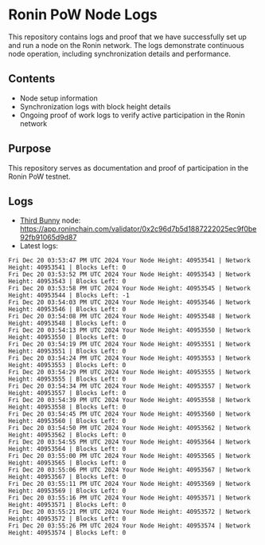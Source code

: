 # Ronin PoW Node Logs

This repository contains logs and proof that we have successfully set up and run a node on the Ronin network. The logs demonstrate continuous node operation, including synchronization details and performance.

## Contents

- Node setup information
- Synchronization logs with block height details
- Ongoing proof of work logs to verify active participation in the Ronin network

## Purpose

This repository serves as documentation and proof of participation in the Ronin PoW testnet.

## Logs

- [Third Bunny](https://thirdbunny.xyz/) node: https://app.roninchain.com/validator/0x2c96d7b5d1887222025ec9f0be92fb91065d9d87
- Latest logs:
```
Fri Dec 20 03:53:47 PM UTC 2024 Your Node Height: 40953541 | Network Height: 40953541 | Blocks Left: 0
Fri Dec 20 03:53:52 PM UTC 2024 Your Node Height: 40953543 | Network Height: 40953543 | Blocks Left: 0
Fri Dec 20 03:53:58 PM UTC 2024 Your Node Height: 40953545 | Network Height: 40953544 | Blocks Left: -1
Fri Dec 20 03:54:03 PM UTC 2024 Your Node Height: 40953546 | Network Height: 40953546 | Blocks Left: 0
Fri Dec 20 03:54:08 PM UTC 2024 Your Node Height: 40953548 | Network Height: 40953548 | Blocks Left: 0
Fri Dec 20 03:54:13 PM UTC 2024 Your Node Height: 40953550 | Network Height: 40953550 | Blocks Left: 0
Fri Dec 20 03:54:19 PM UTC 2024 Your Node Height: 40953551 | Network Height: 40953551 | Blocks Left: 0
Fri Dec 20 03:54:24 PM UTC 2024 Your Node Height: 40953553 | Network Height: 40953553 | Blocks Left: 0
Fri Dec 20 03:54:29 PM UTC 2024 Your Node Height: 40953555 | Network Height: 40953555 | Blocks Left: 0
Fri Dec 20 03:54:34 PM UTC 2024 Your Node Height: 40953557 | Network Height: 40953557 | Blocks Left: 0
Fri Dec 20 03:54:39 PM UTC 2024 Your Node Height: 40953558 | Network Height: 40953558 | Blocks Left: 0
Fri Dec 20 03:54:45 PM UTC 2024 Your Node Height: 40953560 | Network Height: 40953560 | Blocks Left: 0
Fri Dec 20 03:54:50 PM UTC 2024 Your Node Height: 40953562 | Network Height: 40953562 | Blocks Left: 0
Fri Dec 20 03:54:55 PM UTC 2024 Your Node Height: 40953564 | Network Height: 40953564 | Blocks Left: 0
Fri Dec 20 03:55:00 PM UTC 2024 Your Node Height: 40953565 | Network Height: 40953565 | Blocks Left: 0
Fri Dec 20 03:55:06 PM UTC 2024 Your Node Height: 40953567 | Network Height: 40953567 | Blocks Left: 0
Fri Dec 20 03:55:11 PM UTC 2024 Your Node Height: 40953569 | Network Height: 40953569 | Blocks Left: 0
Fri Dec 20 03:55:16 PM UTC 2024 Your Node Height: 40953571 | Network Height: 40953571 | Blocks Left: 0
Fri Dec 20 03:55:21 PM UTC 2024 Your Node Height: 40953572 | Network Height: 40953572 | Blocks Left: 0
Fri Dec 20 03:55:26 PM UTC 2024 Your Node Height: 40953574 | Network Height: 40953574 | Blocks Left: 0
```
